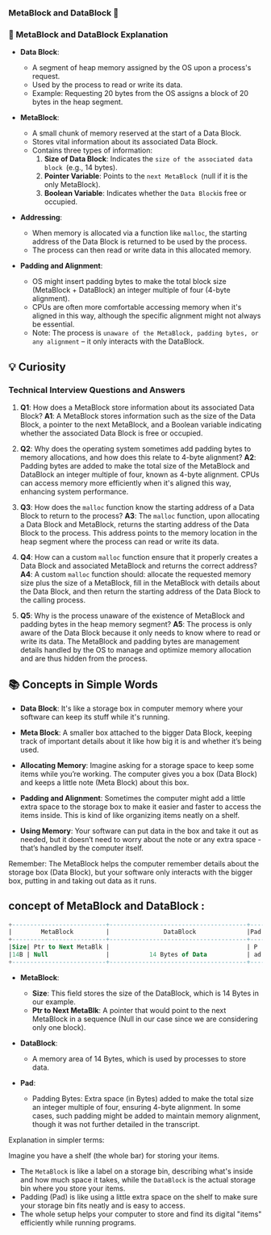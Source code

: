### MetaBlock and DataBlock 📘 

### 📝 MetaBlock and DataBlock Explanation

- **Data Block**:
  - A segment of heap memory assigned by the OS upon a process's request.
  - Used by the process to read or write its data.
  - Example: Requesting 20 bytes from the OS assigns a block of 20 bytes in the heap segment.
  
- **MetaBlock**:
  - A small chunk of memory reserved at the start of a Data Block.
  - Stores vital information about its associated Data Block.
  - Contains three types of information:
    1. **Size of Data Block**: Indicates the `size of the associated data block `(e.g., 14 bytes).
    2. **Pointer Variable**: Points to the `next MetaBlock `(null if it is the only MetaBlock).
    3. **Boolean Variable**: Indicates whether the `Data Block`is free or occupied.

- **Addressing**:
  - When memory is allocated via a function like `malloc`, the starting address of the Data Block is returned to be used by the process.
  - The process can then read or write data in this allocated memory.

  
- **Padding and Alignment**:
  - OS might insert padding bytes to make the total block size (MetaBlock + DataBlock) an integer multiple of four (4-byte alignment).
  - CPUs are often more comfortable accessing memory when it's aligned in this way, although the specific alignment might not always be essential.
  - Note: The process is `unaware of the MetaBlock, padding bytes, or any alignment` – it only interacts with the DataBlock.
  

## 💡 Curiosity

### Technical Interview Questions and Answers

1. **Q1**: How does a MetaBlock store information about its associated Data Block?
   **A1**: A MetaBlock stores information such as the size of the Data Block, a pointer to the next MetaBlock, and a Boolean variable indicating whether the associated Data Block is free or occupied.

2. **Q2**: Why does the operating system sometimes add padding bytes to memory allocations, and how does this relate to 4-byte alignment?
   **A2**: Padding bytes are added to make the total size of the MetaBlock and DataBlock an integer multiple of four, known as 4-byte alignment. CPUs can access memory more efficiently when it's aligned this way, enhancing system performance.

3. **Q3**: How does the `malloc` function know the starting address of a Data Block to return to the process?
   **A3**: The `malloc` function, upon allocating a Data Block and MetaBlock, returns the starting address of the Data Block to the process. This address points to the memory location in the heap segment where the process can read or write its data.

4. **Q4**: How can a custom `malloc` function ensure that it properly creates a Data Block and associated MetaBlock and returns the correct address?
   **A4**: A custom `malloc` function should: allocate the requested memory size plus the size of a MetaBlock, fill in the MetaBlock with details about the Data Block, and then return the starting address of the Data Block to the calling process.

5. **Q5**: Why is the process unaware of the existence of MetaBlock and padding bytes in the heap memory segment?
   **A5**: The process is only aware of the Data Block because it only needs to know where to read or write its data. The MetaBlock and padding bytes are management details handled by the OS to manage and optimize memory allocation and are thus hidden from the process.


## 📚 Concepts in Simple Words

- **Data Block**: It's like a storage box in computer memory where your software can keep its stuff while it's running.
  
- **Meta Block**: A smaller box attached to the bigger Data Block, keeping track of important details about it like how big it is and whether it’s being used.

- **Allocating Memory**: Imagine asking for a storage space to keep some items while you’re working. The computer gives you a box (Data Block) and keeps a little note (Meta Block) about this box.

- **Padding and Alignment**: Sometimes the computer might add a little extra space to the storage box to make it easier and faster to access the items inside. This is kind of like organizing items neatly on a shelf.

- **Using Memory**: Your software can put data in the box and take it out as needed, but it doesn’t need to worry about the note or any extra space - that’s handled by the computer itself.

Remember: The MetaBlock helps the computer remember details about the storage box (Data Block), but your software only interacts with the bigger box, putting in and taking out data as it runs.

## concept of MetaBlock and DataBlock :
```sql
+--------------------------+--------------------------------------+----+
|        MetaBlock         |               DataBlock              |Pad |
+--------------------------+--------------------------------------+----+
|Size| Ptr to Next MetaBlk |                                      | P  |
|14B | Null                |           14 Bytes of Data           | ad |
+--------------------------+--------------------------------------+----+
```

- **MetaBlock**:
  - **Size**: This field stores the size of the DataBlock, which is 14 Bytes in our example.
  - **Ptr to Next MetaBlk**: A pointer that would point to the next MetaBlock in a sequence (Null in our case since we are considering only one block).
  
- **DataBlock**:
  - A memory area of 14 Bytes, which is used by processes to store data.

- **Pad**:
  - Padding Bytes: Extra space (in Bytes) added to make the total size an integer multiple of four, ensuring 4-byte alignment. In some cases, such padding might be added to maintain memory alignment, though it was not further detailed in the transcript.

Explanation in simpler terms:

Imagine you have a shelf (the whole bar) for storing your items. 
- The `MetaBlock` is like a label on a storage bin, describing what's inside and how much space it takes, while the `DataBlock` is the actual storage bin where you store your items. 
- Padding (Pad) is like using a little extra space on the shelf to make sure your storage bin fits neatly and is easy to access. 
- The whole setup helps your computer to store and find its digital "items" efficiently while running programs.